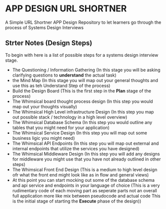 # APP DESIGN URL SHORTNER
A Simple URL Shortner APP Design Repository to let learners go through the process of Systems Design Interviews

## Strter Notes (Design Steps)
To begin with here is a list of possible steps for a systems design interview stage.
- The Questioning / Information Gathering (In this stage you will be asking clarifying questions to **understand** the actual task)
- the Mind Map (In this stage you will map out your general thoughts and use this as teh Understand Step of the process)
- Build the Design Board (This is the first step in the **Plan** stage of the process)
- The Whimsical board thought process design (In this step you would map out your thoughts visually)
- The Whimsical High Level infrastructure Design (In this step you map out possible stack / technology in a high level overview)
- The Whimsical Database Schema (In this step you would outline any tables that you might need for your application)
- The Whimsical Service Design (In this step you will map out some business ligic you might need)
- The Whimsical API Endpoints (In this step you will map out external and internal endpoints that utilize the services you have designed)
- The Whimsical Middleware Design (In this step you will add any designs for middleware you might use that you have not already outlined in other steps)
- The Whimsical Front End Design (This is a medium to high level design ofr what the front end might look like as in flow and general views)
- At this point you can start mocking out some of the database schema and api service and endpoints in your language of choice (This is a very rudimentary code of each moving part as seperate parts not an overall full application more like mix between pseudocode and actual code This is the initial stage of starting the **Execute** phase of the design))
